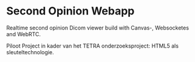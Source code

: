 Second Opinion Webapp
=====================

Realtime second opinion Dicom viewer build with Canvas-, Websocketes and WebRTC.

Piloot Project in kader van het TETRA onderzoeksproject: HTML5 als sleuteltechnologie.
